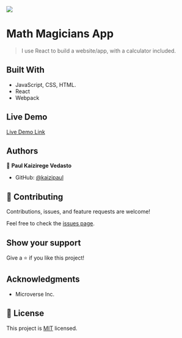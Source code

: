 ![](https://img.shields.io/badge/Microverse-blueviolet)

# Math Magicians App

> I use React to build a website/app, with a calculator included.

## Built With

- JavaScript, CSS, HTML.
- React
- Webpack

## Live Demo

[Live Demo Link](https://kaizipaul-math-magicians.netlify.app/)

## Authors

👤 **Paul Kaizirege Vedasto**

- GitHub: [@kaizipaul](https://github.com/kaizipaul)

## 🤝 Contributing

Contributions, issues, and feature requests are welcome!

Feel free to check the [issues page](../../issues/).

## Show your support

Give a ⭐️ if you like this project!

## Acknowledgments

- Microverse Inc.

## 📝 License

This project is [MIT](./LICENSE) licensed.
